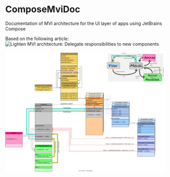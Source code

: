 # ComposeMviDoc
Documentation of MVI architecture for the UI layer of apps using JetBrains Compose

Based on the following article:
![Lighten MVI architecture: Delegate responsibilities to new components](https://proandroiddev.com/lighten-mvi-architecture-delegate-responsibilities-to-new-components-7ea27ea54021)


![MVI architecture for JetBrains Compose](./dataFlow-MVI-new.svg)